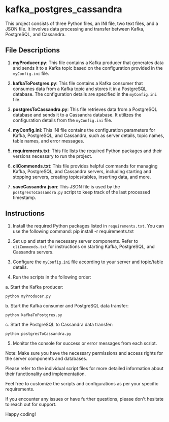 # kafka_postgres_cassandra

This project consists of three Python files, an INI file, two text files, and a JSON file. It involves data processing and transfer between Kafka, PostgreSQL, and Cassandra.

## File Descriptions

1. **myProducer.py**: This file contains a Kafka producer that generates data and sends it to a Kafka topic based on the configuration provided in the `myConfig.ini` file.

2. **kafkaToPostgres.py**: This file contains a Kafka consumer that consumes data from a Kafka topic and stores it in a PostgreSQL database. The configuration details are specified in the `myConfig.ini` file.

3. **postgresToCassandra.py**: This file retrieves data from a PostgreSQL database and sends it to a Cassandra database. It utilizes the configuration details from the `myConfig.ini` file.

4. **myConfig.ini**: This INI file contains the configuration parameters for Kafka, PostgreSQL, and Cassandra, such as server details, topic names, table names, and error messages.

5. **requirements.txt**: This file lists the required Python packages and their versions necessary to run the project.

6. **cliCommends.txt**: This file provides helpful commands for managing Kafka, PostgreSQL, and Cassandra servers, including starting and stopping servers, creating topics/tables, inserting data, and more.

7. **saveCassandra.json**: This JSON file is used by the `postgresToCassandra.py` script to keep track of the last processed timestamp.

## Instructions

1. Install the required Python packages listed in `requirements.txt`. You can use the following command:
pip install -r requirements.txt

2. Set up and start the necessary server components. Refer to `cliCommends.txt` for instructions on starting Kafka, PostgreSQL, and Cassandra servers.

3. Configure the `myConfig.ini` file according to your server and topic/table details.

4. Run the scripts in the following order:

a. Start the Kafka producer:
   ```
   python myProducer.py
   ```

b. Start the Kafka consumer and PostgreSQL data transfer:
   ```
   python kafkaToPostgres.py
   ```

c. Start the PostgreSQL to Cassandra data transfer:
   ```
   python postgresToCassandra.py
   ```

5. Monitor the console for success or error messages from each script.

Note: Make sure you have the necessary permissions and access rights for the server components and databases.

Please refer to the individual script files for more detailed information about their functionality and implementation.

Feel free to customize the scripts and configurations as per your specific requirements.

If you encounter any issues or have further questions, please don't hesitate to reach out for support.

Happy coding!
